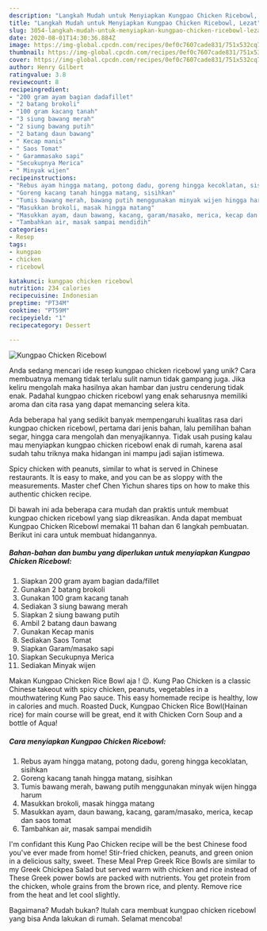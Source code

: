 ```yaml
---
description: "Langkah Mudah untuk Menyiapkan Kungpao Chicken Ricebowl, Lezat"
title: "Langkah Mudah untuk Menyiapkan Kungpao Chicken Ricebowl, Lezat"
slug: 3054-langkah-mudah-untuk-menyiapkan-kungpao-chicken-ricebowl-lezat
date: 2020-08-01T14:30:36.884Z
image: https://img-global.cpcdn.com/recipes/0ef0c7607cade831/751x532cq70/kungpao-chicken-ricebowl-foto-resep-utama.jpg
thumbnail: https://img-global.cpcdn.com/recipes/0ef0c7607cade831/751x532cq70/kungpao-chicken-ricebowl-foto-resep-utama.jpg
cover: https://img-global.cpcdn.com/recipes/0ef0c7607cade831/751x532cq70/kungpao-chicken-ricebowl-foto-resep-utama.jpg
author: Henry Gilbert
ratingvalue: 3.8
reviewcount: 8
recipeingredient:
- "200 gram ayam bagian dadafillet"
- "2 batang brokoli"
- "100 gram kacang tanah"
- "3 siung bawang merah"
- "2 siung bawang putih"
- "2 batang daun bawang"
- " Kecap manis"
- " Saos Tomat"
- " Garammasako sapi"
- "Secukupnya Merica"
- " Minyak wijen"
recipeinstructions:
- "Rebus ayam hingga matang, potong dadu, goreng hingga kecoklatan, sisihkan"
- "Goreng kacang tanah hingga matang, sisihkan"
- "Tumis bawang merah, bawang putih menggunakan minyak wijen hingga harum"
- "Masukkan brokoli, masak hingga matang"
- "Masukkan ayam, daun bawang, kacang, garam/masako, merica, kecap dan saos tomat"
- "Tambahkan air, masak sampai mendidih"
categories:
- Resep
tags:
- kungpao
- chicken
- ricebowl

katakunci: kungpao chicken ricebowl 
nutrition: 234 calories
recipecuisine: Indonesian
preptime: "PT34M"
cooktime: "PT59M"
recipeyield: "1"
recipecategory: Dessert

---
```



![Kungpao Chicken Ricebowl](https://img-global.cpcdn.com/recipes/0ef0c7607cade831/751x532cq70/kungpao-chicken-ricebowl-foto-resep-utama.jpg)

Anda sedang mencari ide resep kungpao chicken ricebowl yang unik? Cara membuatnya memang tidak terlalu sulit namun tidak gampang juga. Jika keliru mengolah maka hasilnya akan hambar dan justru cenderung tidak enak. Padahal kungpao chicken ricebowl yang enak seharusnya memiliki aroma dan cita rasa yang dapat memancing selera kita.

Ada beberapa hal yang sedikit banyak mempengaruhi kualitas rasa dari kungpao chicken ricebowl, pertama dari jenis bahan, lalu pemilihan bahan segar, hingga cara mengolah dan menyajikannya. Tidak usah pusing kalau mau menyiapkan kungpao chicken ricebowl enak di rumah, karena asal sudah tahu triknya maka hidangan ini mampu jadi sajian istimewa.

Spicy chicken with peanuts, similar to what is served in Chinese restaurants. It is easy to make, and you can be as sloppy with the measurements. Master chef Chen Yichun shares tips on how to make this authentic chicken recipe.


Di bawah ini ada beberapa cara mudah dan praktis untuk membuat kungpao chicken ricebowl yang siap dikreasikan. Anda dapat membuat Kungpao Chicken Ricebowl memakai 11 bahan dan 6 langkah pembuatan. Berikut ini cara untuk membuat hidangannya.

<!--inarticleads1-->

##### Bahan-bahan dan bumbu yang diperlukan untuk menyiapkan Kungpao Chicken Ricebowl:

1. Siapkan 200 gram ayam bagian dada/fillet
1. Gunakan 2 batang brokoli
1. Gunakan 100 gram kacang tanah
1. Sediakan 3 siung bawang merah
1. Siapkan 2 siung bawang putih
1. Ambil 2 batang daun bawang
1. Gunakan  Kecap manis
1. Sediakan  Saos Tomat
1. Siapkan  Garam/masako sapi
1. Siapkan Secukupnya Merica
1. Sediakan  Minyak wijen


Makan Kungpao Chicken Rice Bowl aja ! 😉. Kung Pao Chicken is a classic Chinese takeout with spicy chicken, peanuts, vegetables in a mouthwatering Kung Pao sauce. This easy homemade recipe is healthy, low in calories and much. Roasted Duck, Kungpao Chicken Rice Bowl(Hainan rice) for main course will be great, end it with Chicken Corn Soup and a bottle of Aqua! 

<!--inarticleads2-->

##### Cara menyiapkan Kungpao Chicken Ricebowl:

1. Rebus ayam hingga matang, potong dadu, goreng hingga kecoklatan, sisihkan
1. Goreng kacang tanah hingga matang, sisihkan
1. Tumis bawang merah, bawang putih menggunakan minyak wijen hingga harum
1. Masukkan brokoli, masak hingga matang
1. Masukkan ayam, daun bawang, kacang, garam/masako, merica, kecap dan saos tomat
1. Tambahkan air, masak sampai mendidih


I&#39;m confidant this Kung Pao Chicken recipe will be the best Chinese food you&#39;ve ever made from home! Stir-fried chicken, peanuts, and green onion in a delicious salty, sweet. These Meal Prep Greek Rice Bowls are similar to my Greek Chickpea Salad but served warm with chicken and rice instead of These Greek power bowls are packed with nutrients. You get protein from the chicken, whole grains from the brown rice, and plenty. Remove rice from the heat and let cool slightly. 

Bagaimana? Mudah bukan? Itulah cara membuat kungpao chicken ricebowl yang bisa Anda lakukan di rumah. Selamat mencoba!
